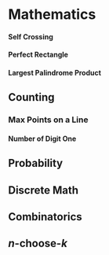 # Mathematics

#### Self Crossing

#### Perfect Rectangle

#### Largest Palindrome Product

## Counting

### Max Points on a Line

#### Number of Digit One

## Probability

## Discrete Math

## Combinatorics

## *n*-choose-*k*
